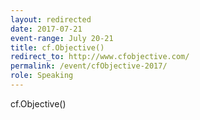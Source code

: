 ```yaml
---
layout: redirected
date: 2017-07-21
event-range: July 20-21
title: cf.Objective() 
redirect_to: http://www.cfobjective.com/
permalink: /event/cfObjective-2017/
role: Speaking
---
```

cf.Objective() 
